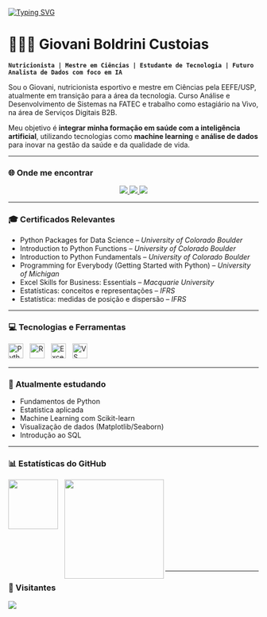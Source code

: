[![Typing SVG](https://readme-typing-svg.herokuapp.com?color=00BFFF&center=true&vCenter=true&lines=Saúde,+IA+e+Ciência+de+Dados)](https://git.io/typing-svg)

# 👨🏻‍💻 Giovani Boldrini Custoias

**`Nutricionista | Mestre em Ciências | Estudante de Tecnologia | Futuro Analista de Dados com foco em IA`**

Sou o Giovani, nutricionista esportivo e mestre em Ciências pela EEFE/USP, atualmente em transição para a área da tecnologia. Curso Análise e Desenvolvimento de Sistemas na FATEC e trabalho como estagiário na Vivo, na área de Serviços Digitais B2B.

Meu objetivo é **integrar minha formação em saúde com a inteligência artificial**, utilizando tecnologias como **machine learning** e **análise de dados** para inovar na gestão da saúde e da qualidade de vida.

---

### 🌐 Onde me encontrar

<p align="center">
  <a href="https://nutricionistacustoias.com.br" target="_blank">
    <img src="https://img.shields.io/badge/Site-nutricionistacustoias.com.br-1f425f?style=for-the-badge&logo=google-chrome&logoColor=white" />
  </a>
  <a href="https://www.instagram.com/nutricionistacustoias" target="_blank">
    <img src="https://img.shields.io/badge/@nutricionistacustoias-E4405F?style=for-the-badge&logo=instagram&logoColor=white" />
  </a>
  <a href="https://www.linkedin.com/in/giovani-boldrini-custoias-63312516a" target="_blank">
    <img src="https://img.shields.io/badge/LinkedIn-Giovani%20Boldrini%20Custoias-0077B5?style=for-the-badge&logo=linkedin&logoColor=white" />
  </a>
</p>

---

### 🎓 Certificados Relevantes

- Python Packages for Data Science – *University of Colorado Boulder*
- Introduction to Python Functions – *University of Colorado Boulder*
- Introduction to Python Fundamentals – *University of Colorado Boulder*
- Programming for Everybody (Getting Started with Python) – *University of Michigan*
- Excel Skills for Business: Essentials – *Macquarie University*
- Estatísticas: conceitos e representações – *IFRS*
- Estatística: medidas de posição e dispersão – *IFRS*

---

### 💻 Tecnologias e Ferramentas

<img align="left" alt="Python" title="Python" width="30px" style="padding-right: 10px;" src="https://cdn.jsdelivr.net/gh/devicons/devicon/icons/python/python-original.svg" />
<img align="left" alt="R" title="R" width="30px" style="padding-right: 10px;" src="https://cdn.jsdelivr.net/gh/devicons/devicon/icons/r/r-original.svg" />
<img align="left" alt="Excel" title="Excel" width="30px" style="padding-right: 10px;" src="https://img.icons8.com/color/48/000000/microsoft-excel-2019--v1.png" />
<img align="left" alt="VS Code" title="Visual Studio Code" width="30px" style="padding-right: 10px;" src="https://cdn.jsdelivr.net/gh/devicons/devicon/icons/vscode/vscode-original.svg" />

<br><br>

---

### 📖 Atualmente estudando

- Fundamentos de Python  
- Estatística aplicada  
- Machine Learning com Scikit-learn  
- Visualização de dados (Matplotlib/Seaborn)  
- Introdução ao SQL

---

### 📊 Estatísticas do GitHub

<p>
  <img align="left" height="100" style="padding-right: 10px;" src="https://github-readme-stats.vercel.app/api?username=Gbcustoias&show_icons=true&theme=tokyonight&include_all_commits=true&locale=pt-br" />
  <img align="left" height="200" src="https://github-readme-stats.vercel.app/api/top-langs/?username=Gbcustoias&theme=tokyonight&layout=compact&custom_title=Tecnologias&langs_count=9" />
</p>

<br><br><br><br><br><br><br><br><br><br>

---

### 👀 Visitantes

<p>
  <img src="https://komarev.com/ghpvc/?username=Gbcustoias&color=blue&style=for-the-badge" />
</p>
